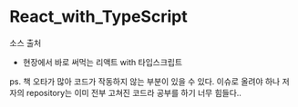 # React_with_TypeScript

소스 출처

- 현장에서 바로 써먹는 리액트 with 타입스크립트

ps. 책 오타가 많아 코드가 작동하지 않는 부분이 있을 수 있다. 이슈로 올려야 하나 저자의 repository는 이미 전부 고쳐진 코드라 공부를 하기 너무 힘들다..
